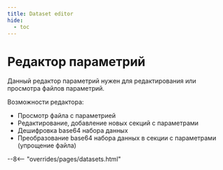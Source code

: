 ```yaml
---
title: Dataset editor
hide:
  - toc
---
```


# Редактор параметрий

Данный редактор параметрий нужен для редактирования или просмотра файлов параметрий.

Возможности редактора:  
- Просмотр файла с параметрией  
- Редактирование, добавление новых секций с параметрами  
- Дешифровка base64 набора данных  
- Преобразование base64 набора данных в секции с параметрами (упрощение файла)  

--8<-- "overrides/pages/datasets.html"